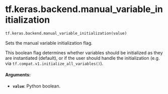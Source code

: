 <div itemscope itemtype="http://developers.google.com/ReferenceObject">
<meta itemprop="name" content="tf.keras.backend.manual_variable_initialization" />
<meta itemprop="path" content="Stable" />
</div>

# tf.keras.backend.manual_variable_initialization

``` python
tf.keras.backend.manual_variable_initialization(value)
```

Sets the manual variable initialization flag.

This boolean flag determines whether
variables should be initialized
as they are instantiated (default), or if
the user should handle the initialization
(e.g. via `tf.compat.v1.initialize_all_variables()`).

#### Arguments:

* <b>`value`</b>: Python boolean.